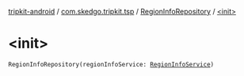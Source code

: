 [tripkit-android](../../index.md) / [com.skedgo.tripkit.tsp](../index.md) / [RegionInfoRepository](index.md) / [&lt;init&gt;](./-init-.md)

# &lt;init&gt;

`RegionInfoRepository(regionInfoService: `[`RegionInfoService`](../-region-info-service/index.md)`)`